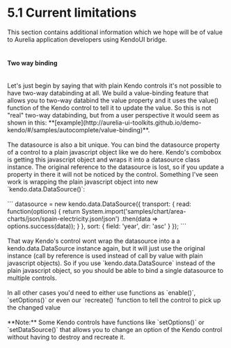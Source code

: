 # 5.1 Current limitations
This section contains additional information which we hope will be of value to Aurelia application developers using KendoUI bridge.
<br><br>

#### Two way binding
<br>
Let's just begin by saying that with plain Kendo controls it's not possible to have two-way databinding at all. We build a value-binding feature that allows you to two-way databind the value property and it uses the value() function of the Kendo control to tell it to update the value. So this is not "real" two-way databinding, but from a user perspective it would seem as shown in this: **[example](http://aurelia-ui-toolkits.github.io/demo-kendo/#/samples/autocomplete/value-binding)**.
<br>
<br>
The datasource is also a bit unique. You can bind the datasource property of a control to a plain javascript object like we do here. Kendo's combobox is getting this javascript object and wraps it into a datasource class instance. The original reference to the datasource is lost, so if you update a property in there it will not be noticed by the control. Something I've seen work is wrapping the plain javascript object into new `kendo.data.DataSource()`:
<br><br>
```
	datasource = new kendo.data.DataSource({
		transport: {
		  read: function(options) {
		    return System.import('samples/chart/area-charts/json/spain-electricity.json!json')
		    .then(data => options.success(data));
		  }
		},
		sort: {
		  field: 'year',
		  dir: 'asc'
		}
	});
```
<br><br>
That way Kendo's control wont wrap the datasource into a a kendo.data.DataSource instance again, but it will just use the original instance (call by reference is used instead of call by value with plain javascript objects). So if you use `kendo.data.DataSource` instead of the plain javascript object, so you should be able to bind a single datasource to multiple controls.
<br>
<br>
In all other cases you'd need to either use functions as `enable()`, `setOptions()` or even our `recreate() `function to tell the control to pick up the changed value
<br>
<br>
**Note:** Some Kendo controls have functions like `setOptions()` or `setDataSource()` that allows you to change an option of the Kendo control without having to destroy and recreate it.


